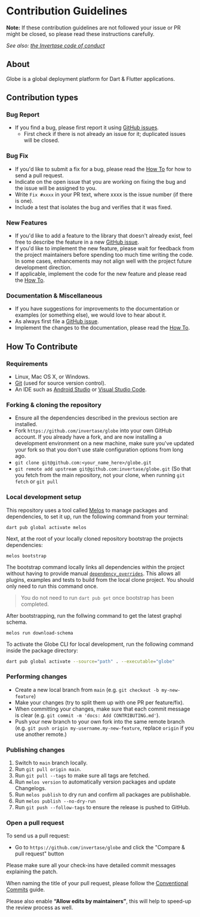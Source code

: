 # Contribution Guidelines

**Note:** If these contribution guidelines are not followed your issue or PR might be closed, so
please read these instructions carefully.

_See also: [the Invertase code of conduct](https://github.com/invertase/meta/blob/main/CODE_OF_CONDUCT.md)_

## About

Globe is a global deployment platform for Dart & Flutter applications.

## Contribution types

### Bug Report

- If you find a bug, please first report it using [GitHub issues](https://github.com/invertase/globe/issues/new?assignees=&labels=bug%2Ctriage&template=bug_report.yml&title=fix%3A++).
  - First check if there is not already an issue for it; duplicated issues will be closed.

### Bug Fix

- If you'd like to submit a fix for a bug, please read the [How To](#how-to-contribute) for how to send a pull request.
- Indicate on the open issue that you are working on fixing the bug and the issue will be assigned to you.
- Write `Fix #xxxx` in your PR text, where xxxx is the issue number (if there is one).
- Include a test that isolates the bug and verifies that it was fixed.

### New Features

- If you'd like to add a feature to the library that doesn't already exist, feel free to describe the feature in a new [GitHub issue](https://github.com/invertase/globe/issues/new?assignees=&labels=feature+request%2Ctriage&template=feature_request.yml&title=feature%3A++).
- If you'd like to implement the new feature, please wait for feedback from the project maintainers before spending too much time writing the code. In some cases, enhancements may not align well with the project future development direction.
- If applicable, implement the code for the new feature and please read the [How To](#how-to-contribute).

### Documentation & Miscellaneous

- If you have suggestions for improvements to the documentation or examples (or something else), we would love to hear about it.
- As always first file a [GitHub issue](https://github.com/invertase/globe/issues/new).
- Implement the changes to the documentation, please read the [How To](#how-to-contribute).

## How To Contribute

### Requirements

- Linux, Mac OS X, or Windows.
- [Git](https://git-scm.com) (used for source version control).
- An IDE such as [Android Studio](https://developer.android.com/studio) or [Visual Studio Code](https://code.visualstudio.com/).

### Forking & cloning the repository

- Ensure all the dependencies described in the previous section are installed.
- Fork `https://github.com/invertase/globe` into your own GitHub account. If
  you already have a fork, and are now installing a development environment on
  a new machine, make sure you've updated your fork so that you don't use stale
  configuration options from long ago.
- `git clone git@github.com:<your_name_here>/globe.git`
- `git remote add upstream git@github.com:invertase/globe.git` (So that you
  fetch from the main repository, not your clone, when running `git fetch` or `git pull`

### Local development setup

This repository uses a tool called [Melos](https://github.com/invertase/melos) to manage
packages and dependencies, to set it up, run the following command from your terminal:

```shell
dart pub global activate melos
```

Next, at the root of your locally cloned repository bootstrap the projects dependencies:

```shell
melos bootstrap
```

The bootstrap command locally links all dependencies within the project without having to
provide manual [`dependency_overrides`](https://dart.dev/tools/pub/pubspec). This allows all
plugins, examples and tests to build from the local clone project. You should only need to run this
command once.

> You do not need to run `dart pub get` once bootstrap has been completed.

After bootstrapping, run the follwing command to get the latest graphql schema.

```shell
melos run download-schema
```

To activate the Globe CLI for local development, run the following command inside the package directory:

```sh
dart pub global activate --source="path" . --executable="globe"
```

### Performing changes

- Create a new local branch from `main` (e.g. `git checkout -b my-new-feature`)
- Make your changes (try to split them up with one PR per feature/fix).
- When committing your changes, make sure that each commit message is clear
  (e.g. `git commit -m 'docs: Add CONTRIBUTING.md'`).
- Push your new branch to your own fork into the same remote branch
  (e.g. `git push origin my-username.my-new-feature`, replace `origin` if you use another remote.)

### Publishing changes

1. Switch to `main` branch locally.
2. Run `git pull origin main`.
3. Run `git pull --tags` to make sure all tags are fetched.
4. Run `melos version` to automatically version packages and update Changelogs.
5. Run `melos publish` to dry run and confirm all packages are publishable.
6. Run `melos publish --no-dry-run`
7. Run `git push --follow-tags` to ensure the release is pushed to GitHub.

### Open a pull request

To send us a pull request:

- Go to `https://github.com/invertase/globe` and click the
  "Compare & pull request" button

Please make sure all your check-ins have detailed commit messages explaining the patch.

When naming the title of your pull request, please follow the [Conventional Commits](https://www.conventionalcommits.org/en/v1.0.0-beta.4/)
guide.

Please also enable **“Allow edits by maintainers”**, this will help to speed-up the review
process as well.
